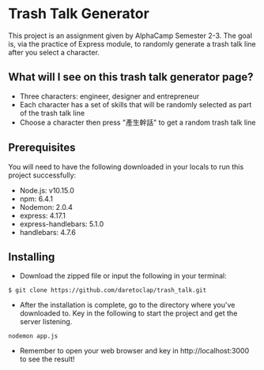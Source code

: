 # Trash Talk Generator
This project is an assignment given by AlphaCamp Semester 2-3. The goal is, via the practice of Express module, to randomly generate a trash talk line after you select a character.

## What will I see on this trash talk generator page? 
* Three characters: engineer, designer and entrepreneur
* Each character has a set of skills that will be randomly selected as part of the trash talk line
* Choose a character then press "產生幹話" to get a random trash talk line

## Prerequisites
You will need to have the following downloaded in your locals to run this project successfully:
* Node.js: v10.15.0
* npm: 6.4.1
* Nodemon: 2.0.4
* express: 4.17.1
* express-handlebars: 5.1.0
* handlebars: 4.7.6


## Installing
* Download the zipped file or input the following in your terminal:
```
$ git clone https://github.com/daretoclap/trash_talk.git
```

* After the installation is complete, go to the directory where you've downloaded to. Key in the following to start the project and get the server listening.
```
nodemon app.js
```
* Remember to open your web browser and key in http://localhost:3000 to see the result!
